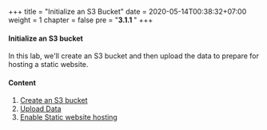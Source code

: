 +++
title = "Initialize an S3 Bucket"
date = 2020-05-14T00:38:32+07:00
weight = 1
chapter = false
pre = "<b>3.1.1 </b>"
+++

#### Initialize an S3 bucket

In this lab, we'll create an S3 bucket and then upload the data to prepare for hosting a static website.

#### Content

1. [Create an S3 bucket](1-create-s3)
2. [Upload Data](2-upload-s3)
3. [Enable Static website hosting](3-web-hosting)
